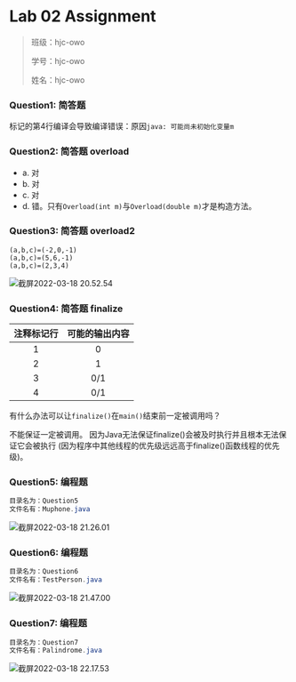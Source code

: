 # Lab 02 Assignment

> 班级：hjc-owo
> 
> 学号：hjc-owo
> 
> 姓名：hjc-owo



### Question1: 简答题

标记的第4行编译会导致编译错误：原因`java: 可能尚未初始化变量m`

### Question2: 简答题 overload

- a. 对
- b. 对
- c. 对
- d. 错。只有`Overload(int m)`与`Overload(double m)`才是构造方法。

### Question3: 简答题 overload2

```
(a,b,c)=(-2,0,-1)
(a,b,c)=(5,6,-1)
(a,b,c)=(2,3,4)
```

![截屏2022-03-18 20.52.54](https://s2.loli.net/2022/04/09/KOz3dTLi82BuFjR.png)



### Question4: 简答题 finalize

| 注释标记行 | 可能的输出内容 |
| :--------: | :------------: |
|     1      |       0        |
|     2      |       1        |
|     3      |      0/1       |
|     4      |      0/1       |

有什么办法可以让`finalize()`在`main()`结束前一定被调用吗？



不能保证一定被调用。
因为Java无法保证finalize()会被及时执行并且根本无法保证它会被执行 (因为程序中其他线程的优先级远远高于finalize()函数线程的优先级)。

### Question5: 编程题

```java
目录名为：Question5
文件名有：Muphone.java
```

![截屏2022-03-18 21.26.01](https://s2.loli.net/2022/04/09/fH6ZIFmSTh9MK3s.png)

### Question6: 编程题

```java
目录名为：Question6
文件名有：TestPerson.java
```

![截屏2022-03-18 21.47.00](https://s2.loli.net/2022/04/09/aCOLEmfHAxJPuYr.png)

### Question7: 编程题

```java
目录名为：Question7
文件名有：Palindrome.java
```

![截屏2022-03-18 22.17.53](https://s2.loli.net/2022/04/09/wPaN25nhoLQGqdW.png)